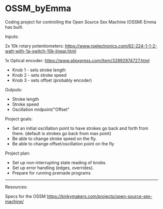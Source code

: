 # OSSM_byEmma
Coding project for controlling the Open Source Sex Machine (OSSM) Emma has built.

Inputs:

2x 10k rotary potentiometers: https://www.rpelectronics.com/62-224-1-1-2-watt-with-1a-switch-10k-linear.html

1x Optical encoder: https://www.aliexpress.com/item/32892974727.html


- Knob 1 - sets stroke length
- Knob 2 - sets stroke speed
- Knob 3 - sets offset (probably encoder)


Outputs:
- Stroke length
- Stroke speed
- Oscillation midpoint/"Offset"


Project goals:
* Set an initial oscillation point to have strokes go back and forth from there. (default is strokes go back from max point)
* Be able to change stroke speed on the fly.
* Be able to change offset/oscillation point on the fly


Project plan:
* Set up non-interrupting state reading of knobs.
* Set up error handling (edges, overrides).
* Prepare for running premade programs


------

Resources:

Specs for the OSSM
https://kinkymakers.com/projects/open-source-sex-machine/
